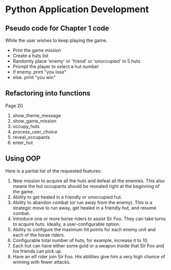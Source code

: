 # Python Application Development

## Pseudo code for Chapter 1 code

While the user wishes to keep playing the game.
* Print the game mission
* Create a huts list
* Randomly place 'enemy' or 'friend' or 'unoccupied' in 5 huts
* Prompt the player to select a hut number
* if enemy. print "you lose"
* else. print "you win"

## Refactoring into functions
Page 20

1. show_theme_message
2. show_game_mission
3. occupy_huts
4. process_user_choice
5. reveal_occupants
6. enter_hut

## Using OOP
Here is a partial list of the requested features:
1. New mission to acquire all the huts and defeat all the enemies. This also
means the hut occupants should be revealed right at the beginning of the
game.
2. Ability to get healed in a friendly or unoccupied hut.
3. Ability to abandon combat (or run away from the enemy). This is a strategic
move to run away, get healed in a friendly hut, and resume combat.
4. Introduce one or more horse riders to assist Sir Foo. They can take turns to
acquire huts. Ideally, a user-configurable option.
5. Ability to configure the maximum hit points for each enemy unit and each of
the horse riders.
6. Configurable total number of huts; for example, increase it to 10.
7. Each hut can have either some gold or a weapon inside that Sir Foo and his
friends can pick up.
8. Have an elf rider join Sir Foo. His abilities give him a very high chance of
winning with fewer attacks.

